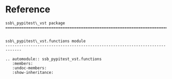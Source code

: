 # Reference

<!--
The content of the {eval-rst} block below is generated by the command:
poetry run sphinx-apidoc -T -f -t ./docs/templates -o ./docs ./src
from the root directory.

You need to rerun the command when python files are added, deleted or renamed.
Copy the content from the generated
ssb_pypitest_vst.rst file to the {eval-rst} block below and
delete the .rst file afterwards.
-->

```{eval-rst}
ssb\_pypitest\_vst package
=============================================================================


ssb\_pypitest\_vst.functions module
-----------------------------------------------------------------------------

.. automodule:: ssb_pypitest_vst.functions
   :members:
   :undoc-members:
   :show-inheritance:
```
